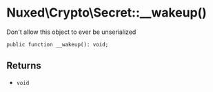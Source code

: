 # Nuxed\\Crypto\\Secret::__wakeup()




Don't allow this object to ever be unserialized




``` Hack
public function __wakeup(): void;
```




## Returns




+ ` void `